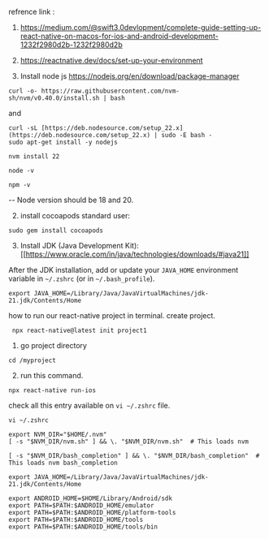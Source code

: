 refrence link :
1. https://medium.com/@swift3.0devlopment/complete-guide-setting-up-react-native-on-macos-for-ios-and-android-development-1232f2980d2b-1232f2980d2b
2. https://reactnative.dev/docs/set-up-your-environment


1. Install node js https://nodejs.org/en/download/package-manager 
```
curl -o- https://raw.githubusercontent.com/nvm-sh/nvm/v0.40.0/install.sh | bash
```
and
```
curl -sL [https://deb.nodesource.com/setup_22.x](https://deb.nodesource.com/setup_22.x) | sudo -E bash -  
sudo apt-get install -y nodejs
```
```
nvm install 22
```
```
node -v
```
```
npm -v
```
-- Node version should be 18 and 20.

2. install cocoapods standard user:
```
sudo gem install cocoapods
```
3. Install JDK (Java Development Kit):[[https://www.oracle.com/in/java/technologies/downloads/#java21]]

After the JDK installation, add or update your `JAVA_HOME` environment variable in `~/.zshrc` (or in `~/.bash_profile`).
```
export JAVA_HOME=/Library/Java/JavaVirtualMachines/jdk-21.jdk/Contents/Home
```
how to run our react-native project in terminal.
create project.
```
 npx react-native@latest init project1
```
1. go project directory
```
cd /myproject
```
2. run this command.
```
npx react-native run-ios
```

check all this entry available on `vi ~/.zshrc` file.
```
vi ~/.zshrc

export NVM_DIR="$HOME/.nvm"
[ -s "$NVM_DIR/nvm.sh" ] && \. "$NVM_DIR/nvm.sh"  # This loads nvm

[ -s "$NVM_DIR/bash_completion" ] && \. "$NVM_DIR/bash_completion"  # This loads nvm bash_completion

export JAVA_HOME=/Library/Java/JavaVirtualMachines/jdk-21.jdk/Contents/Home

export ANDROID_HOME=$HOME/Library/Android/sdk
export PATH=$PATH:$ANDROID_HOME/emulator
export PATH=$PATH:$ANDROID_HOME/platform-tools
export PATH=$PATH:$ANDROID_HOME/tools
export PATH=$PATH:$ANDROID_HOME/tools/bin
```

